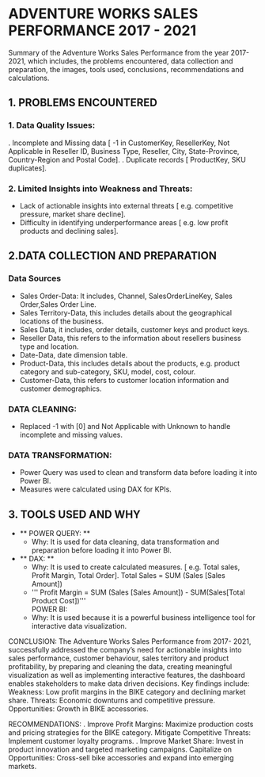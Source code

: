 # ADVENTURE WORKS SALES PERFORMANCE 2017 - 2021
Summary of the Adventure Works Sales Performance from the year 2017- 2021, which includes, the problems encountered, data collection and preparation, the images, tools used, conclusions, recommendations and calculations.
## 1.	PROBLEMS ENCOUNTERED
### 1.	Data Quality Issues:
. Incomplete and Missing data [ -1 in CustomerKey, ResellerKey, Not Applicable in Reseller ID, Business Type, Reseller, City, State-Province, Country-Region and Postal Code].
. Duplicate records [ ProductKey, SKU duplicates].
### 2.	Limited Insights into Weakness and Threats:
- Lack of actionable insights into external threats [ e.g. competitive pressure,                         market share decline].
- Difficulty in identifying underperformance areas [ e.g. low profit products and declining sales].
## 2.DATA COLLECTION AND PREPARATION
### Data Sources
- Sales Order-Data: It includes, Channel, SalesOrderLineKey, Sales Order,Sales Order Line.
- Sales Territory-Data, this includes details about the geographical locations of the business.
- Sales Data, it includes, order details, customer keys and product keys.
- Reseller Data, this refers to the information about resellers business type and location.
- Date-Data, date dimension table.
- Product-Data, this includes details about the products, e.g. product category and sub-category, SKU, model, cost, colour.
- Customer-Data, this refers to customer location information and customer demographics.

### DATA CLEANING:
- Replaced -1 with [0] and Not Applicable with Unknown to handle incomplete and missing values.

### DATA TRANSFORMATION:
- Power Query was used to clean and transform data before loading it into Power BI.
- Measures were calculated using DAX for KPIs.

## 3. TOOLS USED AND WHY
   - ** POWER QUERY: **
      - Why: It is used for data cleaning, data transformation and preparation before loading it into Power BI.
- ** DAX: **
     - Why: It is used to create calculated measures. [ e.g. Total sales, Profit Margin, Total Order]. Total Sales = SUM (Sales [Sales Amount])
     - '''
               Profit Margin = 
SUM (Sales [Sales Amount]) - SUM(Sales[Total Product Cost])'''  
POWER BI:
     - Why: It is used because it is a powerful business intelligence tool for interactive data visualization.
 

CONCLUSION:
The Adventure Works Sales Performance from 2017- 2021, successfully addressed the company’s need for actionable insights into sales performance, customer behaviour, sales territory and product profitability, by preparing and cleaning the data, creating meaningful visualization as well as implementing interactive features, the dashboard enables stakeholders to make data driven decisions.
Key findings include: 
      Weakness: Low profit margins in the BIKE category and declining market share.
       Threats: Economic downturns and competitive pressure.
       Opportunities: Growth in BIKE accessories.

RECOMMENDATIONS:
. Improve Profit Margins: Maximize production costs and pricing strategies for the BIKE category.
Mitigate Competitive Threats: Implement customer loyalty programs.
. Improve Market Share: Invest in product innovation and targeted marketing campaigns.
Capitalize on Opportunities: Cross-sell bike accessories and expand into emerging markets.

      
